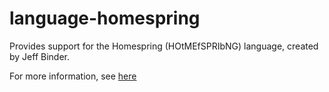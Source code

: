 [eso]: https://esolangs.org/wiki/Homespring

# language-homespring

Provides support for the Homespring (HOtMEfSPRIbNG) language, created by Jeff
Binder.

For more information, see [here][eso]
